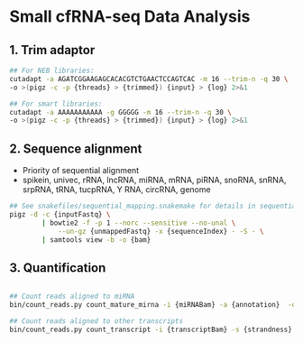 # Small cfRNA-seq Data Analysis
## 1. Trim adaptor
```bash
## For NEB libraries:
cutadapt -a AGATCGGAAGAGCACACGTCTGAACTCCAGTCAC -m 16 --trim-n -q 30 \
-o >(pigz -c -p {threads} > {trimmed}) {input} > {log} 2>&1

## For smart libraries:
cutadapt -a AAAAAAAAAAA -g GGGGG -m 16 --trim-n -q 30 \
-o >(pigz -c -p {threads} > {trimmed}) {input} > {log} 2>&1

```
## 2. Sequence alignment
- Priority of sequential alignment
- spikein, univec, rRNA, lncRNA, miRNA, mRNA, piRNA, snoRNA, snRNA, srpRNA, tRNA, tucpRNA, Y RNA, circRNA, genome
```bash
## See snakefiles/sequential_mapping.snakemake for details in sequential alignment
pigz -d -c {inputFastq} \
        | bowtie2 -f -p 1 --norc --sensitive --no-unal \
            --un-gz {unmappedFastq} -x {sequenceIndex} - -S - \
        | samtools view -b -o {bam}
```


## 3. Quantification
```bash

## Count reads aligned to miRNA
bin/count_reads.py count_mature_mirna -i {miRNABam} -a {annotation}  -o {output}

## Count reads aligned to other transcripts
bin/count_reads.py count_transcript -i {transcriptBam} -s {strandness}  -o {output}

```


